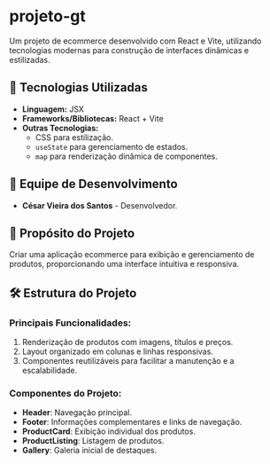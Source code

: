 # projeto-gt

Um projeto de ecommerce desenvolvido com React e Vite, utilizando tecnologias modernas para construção de interfaces dinâmicas e estilizadas.

## 🚀 Tecnologias Utilizadas

- **Linguagem:** JSX  
- **Frameworks/Bibliotecas:** React + Vite  
- **Outras Tecnologias:**  
  - CSS para estilização.  
  - `useState` para gerenciamento de estados.  
  - `map` para renderização dinâmica de componentes.  

## 👥 Equipe de Desenvolvimento

- **César Vieira dos Santos** - Desenvolvedor.

## 🎯 Propósito do Projeto

Criar uma aplicação ecommerce para exibição e gerenciamento de produtos, proporcionando uma interface intuitiva e responsiva.

## 🛠 Estrutura do Projeto

### Principais Funcionalidades:
1. Renderização de produtos com imagens, títulos e preços.
2. Layout organizado em colunas e linhas responsivas.
3. Componentes reutilizáveis para facilitar a manutenção e a escalabilidade.

### Componentes do Projeto:
- **Header**: Navegação principal.  
- **Footer**: Informações complementares e links de navegação.  
- **ProductCard**: Exibição individual dos produtos.  
- **ProductListing**: Listagem de produtos.  
- **Gallery**: Galeria inicial de destaques.  
   
